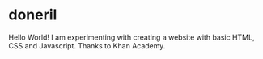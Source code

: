 # doneril
Hello World!
I am experimenting with creating a website with basic HTML, CSS and Javascript. 
Thanks to Khan Academy.
